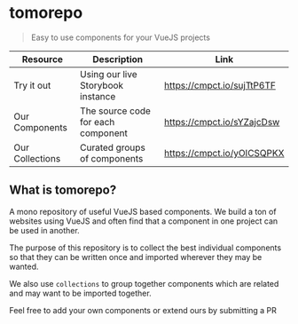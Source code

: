 # tomorepo
> Easy to use components for your VueJS projects

Resource | Description | Link
-------- | -------- | --------
Try it out | Using our live Storybook instance | https://cmpct.io/sujTtP6TF
Our Components | The source code for each component | https://cmpct.io/sYZajcDsw
Our Collections | Curated groups of components | https://cmpct.io/yOICSQPKX

## What is tomorepo?
A mono repository of useful VueJS based components. We build a ton of websites using VueJS and often find that a component in one project can be used in another.

The purpose of this repository is to collect the best individual components so that they can be written once and imported wherever they may be wanted.

We also use `collections` to group together components which are related and may want to be imported together.

Feel free to add your own components or extend ours by submitting a PR
